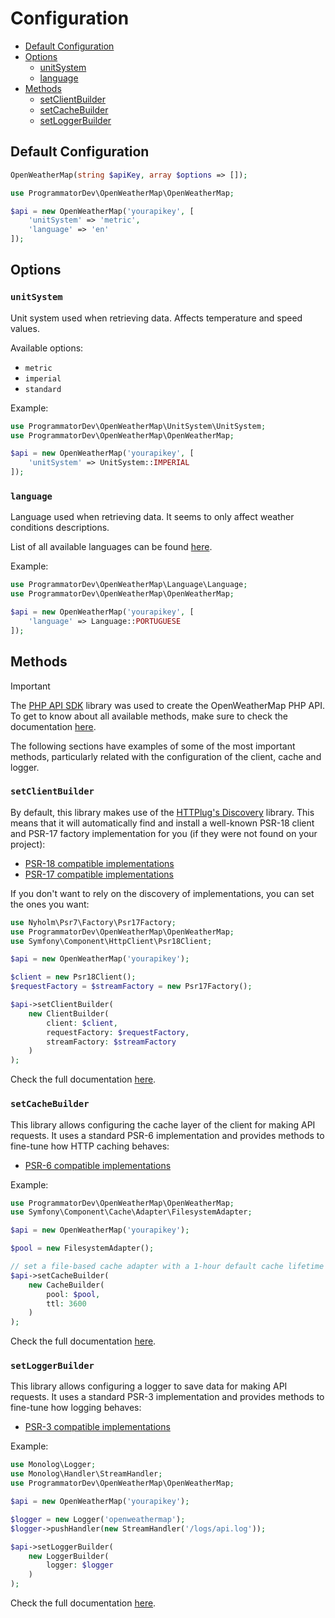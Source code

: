 # Configuration

- [Default Configuration](#default-configuration)
- [Options](#options)
  - [unitSystem](#unitsystem)
  - [language](#language)
- [Methods](#methods)
  - [setClientBuilder](#setclientbuilder)
  - [setCacheBuilder](#setcachebuilder)
  - [setLoggerBuilder](#setloggerbuilder)

## Default Configuration

```php
OpenWeatherMap(string $apiKey, array $options => []);
```

```php
use ProgrammatorDev\OpenWeatherMap\OpenWeatherMap;

$api = new OpenWeatherMap('yourapikey', [
    'unitSystem' => 'metric',
    'language' => 'en'
]);
```

## Options

### `unitSystem`

Unit system used when retrieving data.
Affects temperature and speed values.

Available options:
- `metric`
- `imperial`
- `standard`

Example:

```php
use ProgrammatorDev\OpenWeatherMap\UnitSystem\UnitSystem;
use ProgrammatorDev\OpenWeatherMap\OpenWeatherMap;

$api = new OpenWeatherMap('yourapikey', [
    'unitSystem' => UnitSystem::IMPERIAL
]);
```

### `language`

Language used when retrieving data.
It seems to only affect weather conditions descriptions.

List of all available languages can be found [here](https://openweathermap.org/api/one-call-3#multi).

Example:

```php
use ProgrammatorDev\OpenWeatherMap\Language\Language;
use ProgrammatorDev\OpenWeatherMap\OpenWeatherMap;

$api = new OpenWeatherMap('yourapikey', [
    'language' => Language::PORTUGUESE
]);
```

## Methods

> [!IMPORTANT]
> The [PHP API SDK](https://github.com/programmatordev/php-api-sdk) library was used to create the OpenWeatherMap PHP API.
> To get to know about all available methods, make sure to check the documentation [here](https://github.com/programmatordev/php-api-sdk?tab=readme-ov-file#php-api-sdk).

The following sections have examples of some of the most important methods, 
particularly related with the configuration of the client, cache and logger.

### `setClientBuilder`

By default, this library makes use of the [HTTPlug's Discovery](https://github.com/php-http/discovery) library.
This means that it will automatically find and install a well-known PSR-18 client and PSR-17 factory implementation for you
(if they were not found on your project):
- [PSR-18 compatible implementations](https://packagist.org/providers/psr/http-client-implementation)
- [PSR-17 compatible implementations](https://packagist.org/providers/psr/http-factory-implementation)

If you don't want to rely on the discovery of implementations, you can set the ones you want:

```php
use Nyholm\Psr7\Factory\Psr17Factory;
use ProgrammatorDev\OpenWeatherMap\OpenWeatherMap;
use Symfony\Component\HttpClient\Psr18Client;

$api = new OpenWeatherMap('yourapikey');

$client = new Psr18Client();
$requestFactory = $streamFactory = new Psr17Factory();

$api->setClientBuilder(
    new ClientBuilder(
        client: $client, 
        requestFactory: $requestFactory, 
        streamFactory: $streamFactory
    )
);
```

Check the full documentation [here](https://github.com/programmatordev/php-api-sdk?tab=readme-ov-file#http-client-psr-18-and-http-factories-psr-17).

### `setCacheBuilder`

This library allows configuring the cache layer of the client for making API requests.
It uses a standard PSR-6 implementation and provides methods to fine-tune how HTTP caching behaves:
- [PSR-6 compatible implementations](https://packagist.org/providers/psr/cache-implementation)

Example:

```php
use ProgrammatorDev\OpenWeatherMap\OpenWeatherMap;
use Symfony\Component\Cache\Adapter\FilesystemAdapter;

$api = new OpenWeatherMap('yourapikey');

$pool = new FilesystemAdapter();

// set a file-based cache adapter with a 1-hour default cache lifetime
$api->setCacheBuilder(
    new CacheBuilder(
        pool: $pool, 
        ttl: 3600
    )
);
```

Check the full documentation [here](https://github.com/programmatordev/php-api-sdk?tab=readme-ov-file#cache-psr-6).

### `setLoggerBuilder`

This library allows configuring a logger to save data for making API requests.
It uses a standard PSR-3 implementation and provides methods to fine-tune how logging behaves:
- [PSR-3 compatible implementations](https://packagist.org/providers/psr/log-implementation)

Example:

```php
use Monolog\Logger;
use Monolog\Handler\StreamHandler;
use ProgrammatorDev\OpenWeatherMap\OpenWeatherMap;

$api = new OpenWeatherMap('yourapikey');

$logger = new Logger('openweathermap');
$logger->pushHandler(new StreamHandler('/logs/api.log'));

$api->setLoggerBuilder(
    new LoggerBuilder(
        logger: $logger
    )
);
```

Check the full documentation [here](https://github.com/programmatordev/php-api-sdk?tab=readme-ov-file#logger-psr-3).
